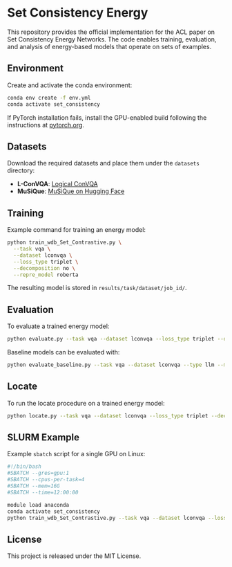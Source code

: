 # Set Consistency Energy

This repository provides the official implementation for the ACL paper on Set Consistency Energy Networks. The code enables training, evaluation, and analysis of energy-based models that operate on sets of examples.

## Environment

Create and activate the conda environment:

```bash
conda env create -f env.yml
conda activate set_consistency
```

If PyTorch installation fails, install the GPU-enabled build following the instructions at [pytorch.org](https://pytorch.org/get-started/locally/).

## Datasets

Download the required datasets and place them under the `datasets` directory:

- **L-ConVQA**: [Logical ConVQA](https://arijitray1993.github.io/ConVQA/Logical_ConVQA.zip)
- **MuSiQue**: [MuSiQue on Hugging Face](https://huggingface.co/datasets/voidful/MuSiQue)

## Training

Example command for training an energy model:

```bash
python train_wdb_Set_Contrastive.py \
  --task vqa \
  --dataset lconvqa \
  --loss_type triplet \
  --decomposition no \
  --repre_model roberta
```

The resulting model is stored in `results/task/dataset/job_id/`.

## Evaluation

To evaluate a trained energy model:

```bash
python evaluate.py --task vqa --dataset lconvqa --loss_type triplet --decomposition no --repre_model roberta
```

Baseline models can be evaluated with:

```bash
python evaluate_baseline.py --task vqa --dataset lconvqa --type llm --model llama-2-7b --shot_num 1
```

## Locate

To run the locate procedure on a trained energy model:

```bash
python locate.py --task vqa --dataset lconvqa --loss_type triplet --decomposition no --time_key <time-key-of-model>
```

## SLURM Example

Example `sbatch` script for a single GPU on Linux:

```bash
#!/bin/bash
#SBATCH --gres=gpu:1
#SBATCH --cpus-per-task=4
#SBATCH --mem=16G
#SBATCH --time=12:00:00

module load anaconda
conda activate set_consistency
python train_wdb_Set_Contrastive.py --task vqa --dataset lconvqa --loss_type triplet --decomposition no --repre_model roberta
```

## License

This project is released under the MIT License.
